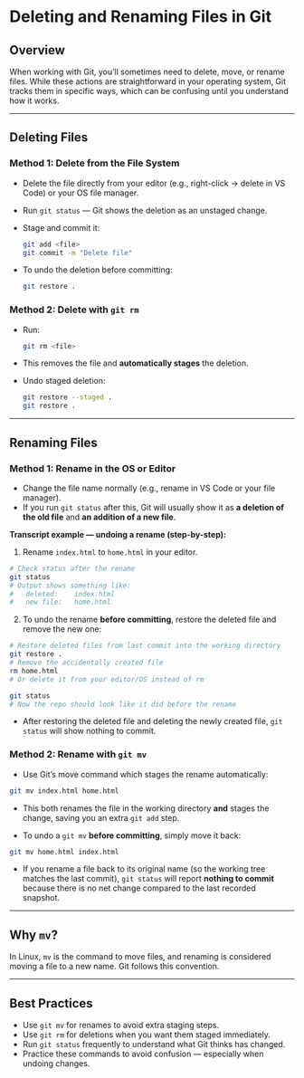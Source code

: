 # Deleting and Renaming Files in Git

## Overview

When working with Git, you’ll sometimes need to delete, move, or rename files. While these actions are straightforward in your operating system, Git tracks them in specific ways, which can be confusing until you understand how it works.

---

## Deleting Files

### Method 1: Delete from the File System

* Delete the file directly from your editor (e.g., right-click → delete in VS Code) or your OS file manager.
* Run `git status` — Git shows the deletion as an unstaged change.
* Stage and commit it:

  ```bash
  git add <file>
  git commit -m "Delete file"
  ```
* To undo the deletion before committing:

  ```bash
  git restore .
  ```

### Method 2: Delete with `git rm`

* Run:

  ```bash
  git rm <file>
  ```
* This removes the file and **automatically stages** the deletion.
* Undo staged deletion:

  ```bash
  git restore --staged .
  git restore .
  ```

---

## Renaming Files

### Method 1: Rename in the OS or Editor

* Change the file name normally (e.g., rename in VS Code or your file manager).
* If you run `git status` after this, Git will usually show it as **a deletion of the old file** and **an addition of a new file**.

**Transcript example — undoing a rename (step-by-step):**

1. Rename `index.html` to `home.html` in your editor.

```bash
# Check status after the rename
git status
# Output shows something like:
#   deleted:    index.html
#   new file:   home.html
```

2. To undo the rename **before committing**, restore the deleted file and remove the new one:

```bash
# Restore deleted files from last commit into the working directory
git restore .
# Remove the accidentally created file
rm home.html
# Or delete it from your editor/OS instead of rm

git status
# Now the repo should look like it did before the rename
```

* After restoring the deleted file and deleting the newly created file, `git status` will show nothing to commit.

### Method 2: Rename with `git mv`

* Use Git’s move command which stages the rename automatically:

```bash
git mv index.html home.html
```

* This both renames the file in the working directory **and** stages the change, saving you an extra `git add` step.

* To undo a `git mv` **before committing**, simply move it back:

```bash
git mv home.html index.html
```

* If you rename a file back to its original name (so the working tree matches the last commit), `git status` will report **nothing to commit** because there is no net change compared to the last recorded snapshot.

---

## Why `mv`?

In Linux, `mv` is the command to move files, and renaming is considered moving a file to a new name. Git follows this convention.

---

## Best Practices

* Use `git mv` for renames to avoid extra staging steps.
* Use `git rm` for deletions when you want them staged immediately.
* Run `git status` frequently to understand what Git thinks has changed.
* Practice these commands to avoid confusion — especially when undoing changes.
